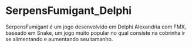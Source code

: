 # SerpensFumigant_Delphi
SerpensFumigant é um jogo desenvolvido em Delphi Alexandria com FMX, baseado em Snake, um jogo muito popular no qual consiste na cobrinha ir se alimentando e aumentando seu tamanho.

